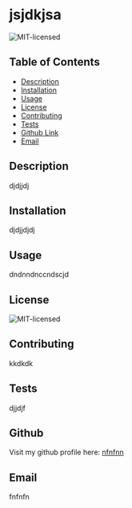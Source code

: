 

# jsjdkjsa

![MIT-licensed](https://img.shields.io/badge/license-MIT-red)

## Table of Contents
* [Description](#description)
* [Installation](#installation)
* [Usage](#usage)
* [License](#license)
* [Contributing](#contributing)
* [Tests](#tests)
* [Github Link](#github)
* [Email](#email)

## Description
djdjjdj

## Installation
djdjjdjdj

## Usage
 dndnndnccndscjd

## License
![MIT-licensed](https://img.shields.io/badge/license-MIT-red)

## Contributing
 kkdkdk

## Tests
djjdjf

## Github

Visit my github profile here: [nfnfnn](https://github.com/nfnfnn)
## Email
fnfnfn
